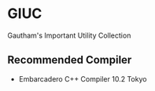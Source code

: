 # GIUC
Gautham's Important Utility Collection
## Recommended Compiler
* Embarcadero C++ Compiler 10.2 Tokyo
